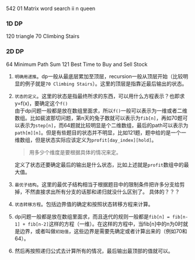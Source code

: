 542 01 Matrix
 word search ii
 n queen

### 1D DP
120 triangle
70 Climbing Stairs

### 2D DP
64 Minimum Path Sum
121 Best Time to Buy and Sell Stock

1. `明确用递推`。dp一般从最底层累加至顶层，recursion一般从顶层开始（比较明显的例子就是`70 Climbing Stairs`）。这里的顶层是指靠近最后输出的状态。  

2. `状态的定义`。这里的状态是指最终所求的东西，可以用什么方程表示？也即求y=f(x)，要确定这个`f()`  
    由于dp问题一般都是放在数组里面求，所以`f()`一般可以表示为一维或者二维数组。比如裴波那切问题，第n天的兔子数就可以表示为`fib[n]`，再如70题可以表示为`step[n]`，而64题就比较明显是个二维数组，最后的path可以表示为`path[m][n]`。但是有些题目的状态并不明显，比如121题，题中给的是一个一维数组，但是状态实际应该定义为`profit[day_index][hold]`。  

    >用多少个维度是要根据具体的情况来定。     

    定义了状态还要确定最后的输出是什么状态，比如上述就是`profit`数组中的最大值。  

3. `最优子结构`。这里的最优子结构相当于根据题目中的限制条件把许多分支给剪掉，不然直接求出所有分支的话那和递归就没什么区别了。
    具体的？？？

4. `状态转移方程`。包括边界值的确定和按照状态转移方程来计算。


1. dp问题一般都是放在数组里面求，而且迭代的规则一般都是`fib[n] = fib[n-1] + fib[n-2]`这样的方程（一维）。在这样的方程中，当fib[n]中的n为0时就是边界，或者叫做`初始值`，这些边界是需要先确定或者计算出来的（例如70和64）。
3. 然后再按照递归公式去计算所有的情况，最后输出最顶部的值就可以。

